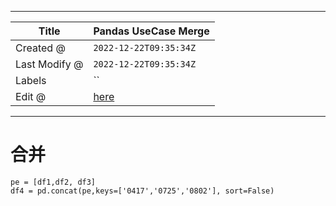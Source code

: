 -----

| Title         | Pandas UseCase Merge                                 |
| ------------- | ---------------------------------------------------- |
| Created @     | `2022-12-22T09:35:34Z`                               |
| Last Modify @ | `2022-12-22T09:35:34Z`                               |
| Labels        | \`\`                                                 |
| Edit @        | [here](https://github.com/junxnone/xwiki/issues/205) |

-----

# 合并

    pe = [df1,df2, df3]
    df4 = pd.concat(pe,keys=['0417','0725','0802'], sort=False)
